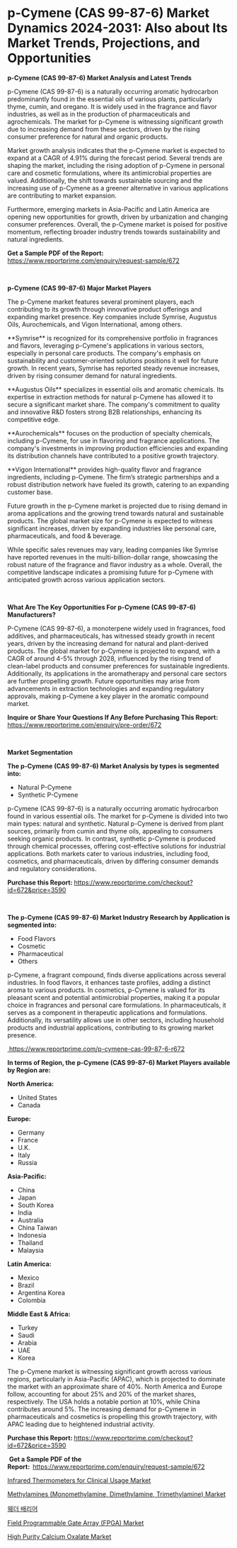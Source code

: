 <p><h1>p-Cymene (CAS 99-87-6) Market Dynamics 2024-2031: Also about Its Market Trends, Projections, and Opportunities</h1></p><p><strong>p-Cymene (CAS 99-87-6) Market Analysis and Latest Trends</strong></p>
<p><p>p-Cymene (CAS 99-87-6) is a naturally occurring aromatic hydrocarbon predominantly found in the essential oils of various plants, particularly thyme, cumin, and oregano. It is widely used in the fragrance and flavor industries, as well as in the production of pharmaceuticals and agrochemicals. The market for p-Cymene is witnessing significant growth due to increasing demand from these sectors, driven by the rising consumer preference for natural and organic products.</p><p>Market growth analysis indicates that the p-Cymene market is expected to expand at a CAGR of 4.91% during the forecast period. Several trends are shaping the market, including the rising adoption of p-Cymene in personal care and cosmetic formulations, where its antimicrobial properties are valued. Additionally, the shift towards sustainable sourcing and the increasing use of p-Cymene as a greener alternative in various applications are contributing to market expansion.</p><p>Furthermore, emerging markets in Asia-Pacific and Latin America are opening new opportunities for growth, driven by urbanization and changing consumer preferences. Overall, the p-Cymene market is poised for positive momentum, reflecting broader industry trends towards sustainability and natural ingredients.</p></p>
<p><strong>Get a Sample PDF of the Report:&nbsp;</strong> <a href="https://www.reportprime.com/enquiry/request-sample/672">https://www.reportprime.com/enquiry/request-sample/672</a></p>
<p>&nbsp;</p>
<p><strong>p-Cymene (CAS 99-87-6) Major Market Players</strong></p>
<p><p>The p-Cymene market features several prominent players, each contributing to its growth through innovative product offerings and expanding market presence. Key companies include Symrise, Augustus Oils, Aurochemicals, and Vigon International, among others.</p><p>**Symrise** is recognized for its comprehensive portfolio in fragrances and flavors, leveraging p-Cymene's applications in various sectors, especially in personal care products. The company's emphasis on sustainability and customer-oriented solutions positions it well for future growth. In recent years, Symrise has reported steady revenue increases, driven by rising consumer demand for natural ingredients.</p><p>**Augustus Oils** specializes in essential oils and aromatic chemicals. Its expertise in extraction methods for natural p-Cymene has allowed it to secure a significant market share. The company's commitment to quality and innovative R&D fosters strong B2B relationships, enhancing its competitive edge.</p><p>**Aurochemicals** focuses on the production of specialty chemicals, including p-Cymene, for use in flavoring and fragrance applications. The company's investments in improving production efficiencies and expanding its distribution channels have contributed to a positive growth trajectory.</p><p>**Vigon International** provides high-quality flavor and fragrance ingredients, including p-Cymene. The firm’s strategic partnerships and a robust distribution network have fueled its growth, catering to an expanding customer base.</p><p>Future growth in the p-Cymene market is projected due to rising demand in aroma applications and the growing trend towards natural and sustainable products. The global market size for p-Cymene is expected to witness significant increases, driven by expanding industries like personal care, pharmaceuticals, and food & beverage.</p><p>While specific sales revenues may vary, leading companies like Symrise have reported revenues in the multi-billion-dollar range, showcasing the robust nature of the fragrance and flavor industry as a whole. Overall, the competitive landscape indicates a promising future for p-Cymene with anticipated growth across various application sectors.</p></p>
<p>&nbsp;</p>
<p><strong>What Are The Key Opportunities For p-Cymene (CAS 99-87-6) Manufacturers?</strong></p>
<p><p>P-Cymene (CAS 99-87-6), a monoterpene widely used in fragrances, food additives, and pharmaceuticals, has witnessed steady growth in recent years, driven by the increasing demand for natural and plant-derived products. The global market for p-Cymene is projected to expand, with a CAGR of around 4-5% through 2028, influenced by the rising trend of clean-label products and consumer preferences for sustainable ingredients. Additionally, its applications in the aromatherapy and personal care sectors are further propelling growth. Future opportunities may arise from advancements in extraction technologies and expanding regulatory approvals, making p-Cymene a key player in the aromatic compound market.</p></p>
<p><strong>Inquire or Share Your Questions If Any Before Purchasing This Report:</strong> <a href="https://www.reportprime.com/enquiry/pre-order/672">https://www.reportprime.com/enquiry/pre-order/672</a></p>
<p>&nbsp;</p>
<p><strong>Market Segmentation</strong></p>
<p><strong>The p-Cymene (CAS 99-87-6) Market Analysis by types is segmented into:</strong></p>
<p><ul><li>Natural P-Cymene</li><li>Synthetic P-Cymene</li></ul></p>
<p><p>p-Cymene (CAS 99-87-6) is a naturally occurring aromatic hydrocarbon found in various essential oils. The market for p-Cymene is divided into two main types: natural and synthetic. Natural p-Cymene is derived from plant sources, primarily from cumin and thyme oils, appealing to consumers seeking organic products. In contrast, synthetic p-Cymene is produced through chemical processes, offering cost-effective solutions for industrial applications. Both markets cater to various industries, including food, cosmetics, and pharmaceuticals, driven by differing consumer demands and regulatory considerations.</p></p>
<p><strong>Purchase this Report:&nbsp;</strong><a href="https://www.reportprime.com/checkout?id=672&price=3590">https://www.reportprime.com/checkout?id=672&price=3590</a></p>
<p>&nbsp;</p>
<p><strong>The p-Cymene (CAS 99-87-6) Market Industry Research by Application is segmented into:</strong></p>
<p><ul><li>Food Flavors</li><li>Cosmetic</li><li>Pharmaceutical</li><li>Others</li></ul></p>
<p><p>p-Cymene, a fragrant compound, finds diverse applications across several industries. In food flavors, it enhances taste profiles, adding a distinct aroma to various products. In cosmetics, p-Cymene is valued for its pleasant scent and potential antimicrobial properties, making it a popular choice in fragrances and personal care formulations. In pharmaceuticals, it serves as a component in therapeutic applications and formulations. Additionally, its versatility allows use in other sectors, including household products and industrial applications, contributing to its growing market presence.</p></p>
<p><a href="https://www.reportprime.com/p-cymene-cas-99-87-6-r672">&nbsp;https://www.reportprime.com/p-cymene-cas-99-87-6-r672</a></p>
<p><strong>In terms of Region, the p-Cymene (CAS 99-87-6) Market Players available by Region are:</strong></p>
<p>
    <p> <strong> North America: </strong>
        <ul>
            <li>United States</li>
            <li>Canada</li>
        </ul>
        </p> 
    <p> <strong> Europe: </strong>
        <ul>
            <li>Germany</li>
            <li>France</li>
            <li>U.K.</li>
            <li>Italy</li>
            <li>Russia</li>
        </ul>
        </p> 
    <p> <strong> Asia-Pacific: </strong>
        <ul>
            <li>China</li>
            <li>Japan</li>
            <li>South Korea</li>
            <li>India</li>
            <li>Australia</li>
            <li>China Taiwan</li>
            <li>Indonesia</li>
            <li>Thailand</li>
            <li>Malaysia</li>
        </ul>
        </p> 
    <p> <strong> Latin America: </strong>
        <ul>
            <li>Mexico</li>
            <li>Brazil</li>
            <li>Argentina Korea</li>
            <li>Colombia</li>
        </ul>
        </p> 
    <p> <strong> Middle East & Africa: </strong>
        <ul>
            <li>Turkey</li>
            <li>Saudi</li>
            <li>Arabia</li>
            <li>UAE</li>
            <li>Korea</li>
        </ul>
    </p>
    </p>
<p><p>The p-Cymene market is witnessing significant growth across various regions, particularly in Asia-Pacific (APAC), which is projected to dominate the market with an approximate share of 40%. North America and Europe follow, accounting for about 25% and 20% of the market shares, respectively. The USA holds a notable portion at 10%, while China contributes around 5%. The increasing demand for p-Cymene in pharmaceuticals and cosmetics is propelling this growth trajectory, with APAC leading due to heightened industrial activity.</p></p>
<p><strong>Purchase this Report: </strong><a href="https://www.reportprime.com/checkout?id=672&price=3590">https://www.reportprime.com/checkout?id=672&price=3590</a></p>
<p>&nbsp;<strong>Get a Sample PDF of the Report:&nbsp;&nbsp;</strong><a href="https://www.reportprime.com/enquiry/request-sample/672">https://www.reportprime.com/enquiry/request-sample/672</a></p>
<p><strong></strong></p>
<p><p><a href="https://www.linkedin.com/pulse/infrared-thermometers-clinical-usage-market-investigation-industry-k1vmf?trackingId=lTmIl4WtR%2FSGQnFUO6EZwA%3D%3D">Infrared Thermometers for Clinical Usage Market</a></p><p><a href="https://github.com/angelajermaine/Market-Research-Report-List-5/blob/main/methylamines-monomethylamine-dimethylamine-trimethylamine-market.md">Methylamines (Monomethylamine, Dimethylamine, Trimethylamine) Market</a></p><p><a href="https://medium.com/@adsogvwv75/%EB%82%A0%EC%94%A8-%EC%9E%A5%EB%B2%BD-%EC%8B%9C%EC%9E%A5-%ED%98%81%EB%AA%85-2024-2031-%ED%96%A5%ED%9B%84-10%EB%85%84%EC%9D%84-%ED%98%95%EC%84%B1%ED%95%98%EB%8A%94-%EC%8B%9C%EC%9E%A5-%EB%8F%99%ED%96%A5-7304f53602c0?postPublishedType=initial">웨더 배리어</a></p><p><a href="https://www.linkedin.com/pulse/mapping-field-programmable-gate-array-fpga-market-trends-challenges-ixerf?trackingId=nY%2BDLYByRa%2BUABqFuUpiBw%3D%3D">Field Programmable Gate Array (FPGA) Market</a></p><p><a href="https://issuu.com/reportprime-2/docs/high-purity-calcium-oxalate-market-_fe3bbde2acf998">High Purity Calcium Oxalate Market</a></p></p>
